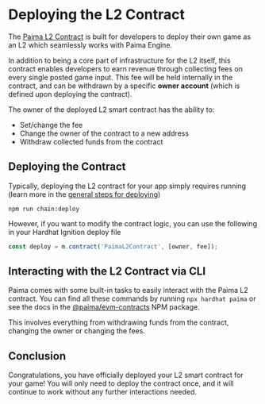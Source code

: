 # Deploying the L2 Contract

The [Paima L2 Contract](../../10000-libraries/100-evm-contracts/200-solidity/200-generated-docs.mdx#PaimaL2Contract) is built for developers to deploy their own game as an L2 which seamlessly works with Paima Engine.

In addition to being a core part of infrastructure for the L2 itself, this contract enables developers to earn revenue through collecting fees on every single posted game input. This fee will be held internally in the contract, and can be withdrawn by a specific **owner account** (which is defined upon deploying the contract).

The owner of the deployed L2 smart contract has the ability to:

- Set/change the fee
- Change the owner of the contract to a new address
- Withdraw collected funds from the contract

## Deploying the Contract

Typically, deploying the L2 contract for your app simply requires running (learn more in the [general steps for deploying](./100-introduction.md))

```
npm run chain:deploy
```

However, if you want to modify the contract logic, you can use the following in your Hardhat Ignition deploy file

```ts
const deploy = m.contract('PaimaL2Contract', [owner, fee]);
```

## Interacting with the L2 Contract via CLI

Paima comes with some built-in tasks to easily interact with the Paima L2 contract. You can find all these commands by running `npx hardhat paima` or see the docs in the [@paima/evm-contracts](../../10000-libraries/100-evm-contracts/300-hardhat-tasks.md) NPM package.

This involves everything from withdrawing funds from the contract, changing the owner or changing the fees.

## Conclusion

Congratulations, you have officially deployed your L2 smart contract for your game! You will only need to deploy the contract once, and it will continue to work without any further interactions needed.
